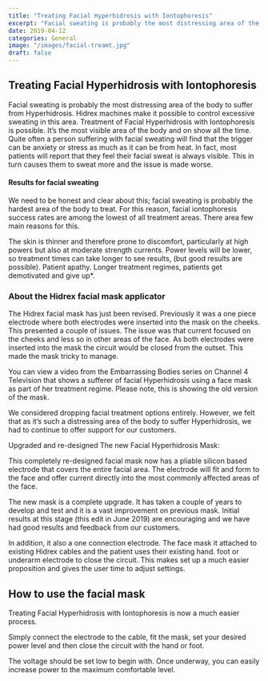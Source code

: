 ```yaml
---
title: "Treating Facial Hyperhidrosis with Iontophoresis"
excerpt: "Facial sweating is probably the most distressing area of the body to suffer from Hyperhidrosis."
date: 2019-04-12
categories: General
image: "/images/facial-treamt.jpg"
draft: false
---
```


## Treating Facial Hyperhidrosis with Iontophoresis
Facial sweating is probably the most distressing area of the body to suffer from Hyperhidrosis. Hidrex machines make it possible to control excessive sweating in this area. Treatment of Facial Hyperhidrosis with Iontophoresis is possible.  It’s the most visible area of the body and on show all the time. Quite often a person suffering with facial sweating will find that the trigger can be anxiety or stress as much as it can be from heat. In fact, most patients will report that they feel their facial sweat is always visible. This in turn causes them to sweat more and the issue is made worse.

#### Results for facial sweating
We need to be honest and clear about this; facial sweating is probably the hardest area of the body to treat. For this reason, facial iontophoresis success rates are among the lowest of all treatment areas. There area few main reasons for this.

The skin is thinner and therefore prone to discomfort, particularly at high powers but also at moderate strength currents.
Power levels will be lower, so treatment times can take longer to see results, (but good results are possible).
Patient apathy. Longer treatment regimes, patients get demotivated and give up*.

### About the Hidrex facial mask applicator 

The Hidrex facial mask has just been revised. Previously it was a one piece electrode where both electrodes were inserted into the mask on the cheeks.  This presented a couple of issues. The issue was that current focused on the cheeks and less so in other areas of the face. As both electrodes were inserted into the mask the circuit would be closed from the outset. This made the mask tricky to manage.

You can view a video from the Embarrassing Bodies series on Channel 4 Television that shows a sufferer of facial Hyperhidrosis using a face mask as part of her treatment regime. Please note, this is showing the old version of the mask.

We considered dropping facial treatment options entirely. However, we felt that as it’s such a distressing area of the body to suffer Hyperhidrosis, we had to continue to offer support for our customers.

Upgraded and re-designed
The new Facial Hyperhidrosis Mask:

This completely re-designed facial mask now has a pliable silicon based electrode that covers the entire facial area. The electrode will fit and form to the face and offer current directly into the most commonly affected areas of the face.

The new mask is a complete upgrade. It has taken a couple of years to develop and test and it is a vast improvement on previous mask. Initial results at this stage (this edit in June 2019) are encouraging and we have had good results and feedback from our customers.

In addition, it also a one connection electrode. The face mask it attached to existing Hidrex cables and the patient uses their existing hand. foot or underarm electrode to close the circuit. This makes set up a much easier proposition and gives the user time to adjust settings.

## How to use the facial mask
Treating Facial Hyperhidrosis with Iontophoresis is now a much easier process.

Simply connect the electrode to the cable, fit the mask, set your desired power level and then close the circuit with the hand or foot.

The voltage should be set low to begin with. Once underway, you can easily increase power to the maximum comfortable level.

